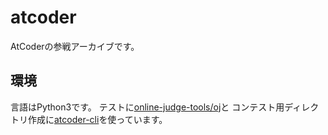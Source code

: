 # atcoder
AtCoderの参戦アーカイブです。

## 環境
言語はPython3です。
テストに[online-judge-tools/oj](https://github.com/online-judge-tools/oj)と
コンテスト用ディレクトリ作成に[atcoder-cli](https://www.npmjs.com/package/atcoder-cli)を使っています。
